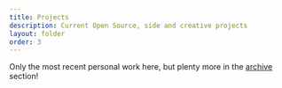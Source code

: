 ```yaml
---
title: Projects
description: Current Open Source, side and creative projects
layout: folder
order: 3
---
```


Only the most recent personal work here, but plenty more in the [archive](/archive/projects/) section!
